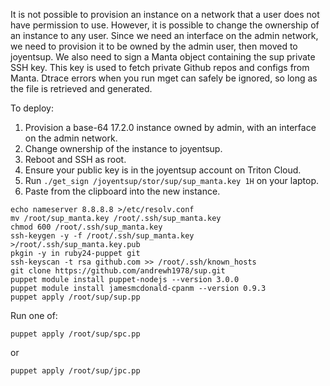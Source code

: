 It is not possible to provision an instance on a network that a user does not have permission to use. However, it is possible to change the ownership of an instance to any user. Since we need an interface on the admin network, we need to provision it to be owned by the admin user, then moved to joyentsup. We also need to sign a Manta object containing the sup private SSH key. This key is used to fetch private Github repos and configs from Manta. Dtrace errors when you run mget can safely be ignored, so long as the file is retrieved and generated.

To deploy:

1. Provision a base-64 17.2.0 instance owned by admin, with an interface on the admin network.
2. Change ownership of the instance to joyentsup.
3. Reboot and SSH as root.
4. Ensure your public key is in the joyentsup account on Triton Cloud.
5. Run `./get_sign /joyentsup/stor/sup/sup_manta.key 1H` on your laptop.
6. Paste from the clipboard into the new instance.

```
echo nameserver 8.8.8.8 >/etc/resolv.conf
mv /root/sup_manta.key /root/.ssh/sup_manta.key
chmod 600 /root/.ssh/sup_manta.key
ssh-keygen -y -f /root/.ssh/sup_manta.key >/root/.ssh/sup_manta.key.pub
pkgin -y in ruby24-puppet git
ssh-keyscan -t rsa github.com >> /root/.ssh/known_hosts
git clone https://github.com/andrewh1978/sup.git
puppet module install puppet-nodejs --version 3.0.0
puppet module install jamesmcdonald-cpanm --version 0.9.3
puppet apply /root/sup/sup.pp
```

Run one of:

```
puppet apply /root/sup/spc.pp
```

or

```
puppet apply /root/sup/jpc.pp
```

